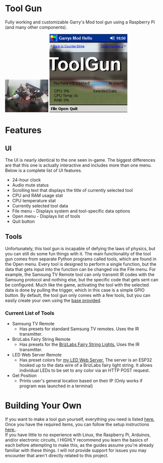 # Tool Gun
Fully working and customizable Garry's Mod tool gun using a Raspberry Pi (and many other components).

<img src="graphics/ref1.jpg" width="28.25%"/>
<img src="graphics/ref4.png"/>

# Features
## UI
 The UI is nearly identical to the one seen in-game. The biggest differences are that this one is actually interactive and includes more than one menu. Below is a complete list of UI features.
- 24-hour clock
- Audio mute status
- Scrolling text that displays the title of currently selected tool
- CPU and RAM usage stat
- CPU temperature stat
- Currently selected tool data
- File menu - Displays system and tool-specific data options
- Open menu - Displays list of tools
- Quit button

## Tools
Unfortunately, this tool gun is incapable of defying the laws of physics, but you can still do some fun things with it. The main functionality of the tool gun comes from separate Python programs called tools, which are found in the Open menu. Every tool is designed to perform a single function, but the data that gets input into the function can be changed via the File menu. For example, the Samsung TV Remote tool can only transmit IR codes with the Samsung protocol and nothing else, but the specific code that gets sent can be configured. Much like the game, activating the tool with the selected data is done by pulling the trigger, which in this case is a simple GPIO button. By default, the tool gun only comes with a few tools, but you can easily create your own using the [base provided](tool_base.py).

### Current List of Tools
- Samsung TV Remote
  - Has presets for standard Samsung TV remotes. Uses the IR transmitter.
- BrizLabs Fairy String Remote
  - Has presets for the [BrizLabs Fairy String Lights.](https://www.brizlabs.com/brizlabs-66ft-200-led-rgb-fairy-lights-remote-control) Uses the IR transmitter.
- LED Web Server Remote
  - Has preset colors for [my LED Web Server.](https://github.com/LambdaGaming/LEDWebServer) The server is an ESP32 hooked up to the data wire of a BrizLabs fairy light string. It allows individual LEDs to be set to any color via an HTTP POST request.
- Get Position
  - Prints user's general location based on their IP (Only works if program was launched in a terminal)

# Building Your Own
If you want to make a tool gun yourself, everything you need is listed [here.](REQUIREMENTS.md) Once you have the required items, you can follow the setup instructions [here.](SETUP.md).  
If you have little to no experience with Linux, the Raspberry Pi, Arduinos, and/or electronic circuits, I HIGHLY recommend you learn the basics of each before attempting to make this, as the guides assume you're already familiar with these things. I will not provide support for issues you may encounter that aren't directly related to this project.
